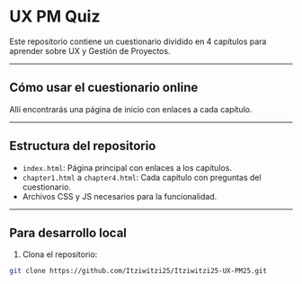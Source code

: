 # UX PM Quiz

Este repositorio contiene un cuestionario dividido en 4 capítulos para aprender sobre UX y Gestión de Proyectos.

---

## Cómo usar el cuestionario online

Allí encontrarás una página de inicio con enlaces a cada capítulo.

---

## Estructura del repositorio

- `index.html`: Página principal con enlaces a los capítulos.
- `chapter1.html` a `chapter4.html`: Cada capítulo con preguntas del cuestionario.
- Archivos CSS y JS necesarios para la funcionalidad.

---

## Para desarrollo local

1. Clona el repositorio:

```bash
git clone https://github.com/Itziwitzi25/Itziwitzi25-UX-PM25.git
